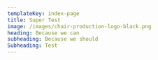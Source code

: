 ```yaml
---
templateKey: index-page
title: Super Test
image: /images/chair-production-logo-black.png
heading: Because we can
subheading: Because we should
Subheading: Test
---
```

